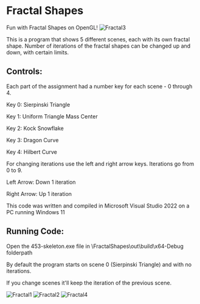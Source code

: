 # Fractal Shapes
Fun with Fractal Shapes on OpenGL!
![Fractal3](https://github.com/juandiegovil/FractalShapes2/assets/66028457/879cbc1f-29f6-4ae4-9621-d31fd89c6351)

This is a program that shows 5 different scenes, each with its own fractal shape. Number of iterations of the fractal shapes can be changed up and down, with certain limits.

## Controls:
Each part of the assignment had a number key for each scene - 0 through 4.

Key 0: Sierpinski Triangle

Key 1: Uniform Triangle Mass Center

Key 2: Kock Snowflake

Key 3: Dragon Curve

Key 4: Hilbert Curve

For changing iterations use the left and right arrow keys. Iterations go from 0 to 9.

Left Arrow: Down 1 iteration

Right Arrow: Up 1 iteration

This code was written and compiled in Microsoft Visual Studio 2022 on a PC running Windows 11

## Running Code:
Open the 453-skeleton.exe file in \FractalShapes\out\build\x64-Debug folderpath

By default the program starts on scene 0 (Sierpinski Triangle) and with no iterations.

If you change scenes it'll keep the iteration of the previous scene.

![Fractal1](https://github.com/juandiegovil/FractalShapes2/assets/66028457/bb70d5a1-5ea1-4481-92c9-1602ded81ecb)
![Fractal2](https://github.com/juandiegovil/FractalShapes2/assets/66028457/95a16c08-d43d-4eb1-8413-d8057eac7e51)
![Fractal4](https://github.com/juandiegovil/FractalShapes2/assets/66028457/91e3bc80-9e71-4fa8-a483-98b65892429e)
